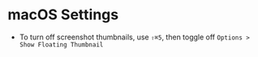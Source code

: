 # macOS Settings

- To turn off screenshot thumbnails, use `⇧⌘5`, then toggle off `Options > Show Floating Thumbnail`
